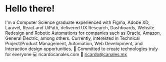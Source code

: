 # Hello there!
I'm a Computer Science graduate experienced with Figma, Adobe XD, Laravel, React and UiPath, delivered UX Research, Dashboards, Website Redesign and Robotic Automations for companies such as Oracle, Amazon, General Electric, among others. Currently, interested in Technical Project/Product Management, Automation, Web Development, and Interaction design opportunities. 
🤩 Committed to create technologies truly for everyone
💻 ricardocanales.com
📩 ricardo@canales.mx
